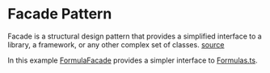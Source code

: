# Facade Pattern

Facade is a structural design pattern that provides a simplified interface to a library, a framework, or any other complex set of classes. [source](https://refactoring.guru/design-patterns/facade)

In this example [FormulaFacade](Decorators.ts) provides a simpler interface to [Formulas.ts](Person.ts).
